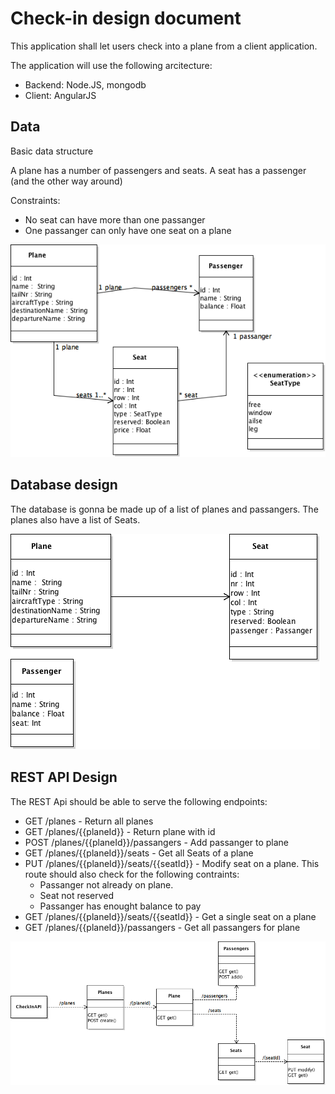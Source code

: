 # Check-in design document

This application shall let users check into a plane from a client application.

The application will use the following arcitecture:

- Backend: Node.JS, mongodb 
- Client: AngularJS
   

## Data
Basic data structure

A plane has a number of passengers and seats. A seat has a passenger (and the other way around)

Constraints:

- No seat can have more than one passanger
- One passanger can only have one seat on a plane


![](images/ClassDiagramData.png )


## Database design

The database is gonna be made up of a list of planes and passangers. The planes also have a list of Seats.

![](images/DatabaseDesignClassDiagram.png )

## REST API Design

The REST Api should be able to serve the following endpoints:

- GET /planes - Return all planes
- GET /planes/{{planeId}} - Return plane with id
- POST /planes/{{planeId}}/passangers - Add passanger to plane
- GET /planes/{{planeId}}/seats - Get all Seats of a plane
- PUT /planes/{{planeId}}/seats/{{seatId}} - Modify seat on a plane. This route should also check for the following contraints: 
    - Passanger not already on plane.
    - Seat not reserved
    - Passanger has enought balance to pay
- GET /planes/{{planeId}}/seats/{{seatId}} - Get a single seat on a plane
- GET /planes/{{planeId}}/passangers - Get all passangers for plane
 
![](images/ApiClassDiagram.png )

## 